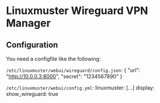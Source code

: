 # Linuxmuster Wireguard VPN Manager

## Configuration

You need a configfile like the following:

`/etc/linuxmuster/webui/wireguard/config.json`:
    {
        "url": "http://10.0.0.3:8000",
        "secret": "1234567890"
    }

`/etc/linuxmuster/webui/config.yml`:
    linuxmuster:
        [...]
        display:
            show_wireguard: true
